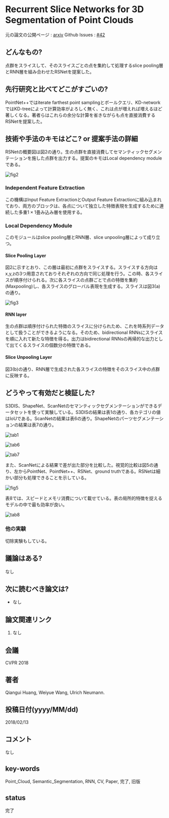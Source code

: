 # Recurrent Slice Networks for 3D Segmentation of Point Clouds

元の論文の公開ページ : [arxiv](https://arxiv.org/abs/1802.04402)
Github Issues : [#42](https://github.com/Obarads/obarads.github.io/issues/42)

## どんなもの?
点群をスライスして、そのスライスごとの点を集約して処理するslice pooling層とRNN層を組み合わせたRSNetを提案した。

## 先行研究と比べてどこがすごいの?
PointNet++ではiterate farthest point samplingとボールクエリ、KD-networkではKD-treeによって計算効率がよろしく無く、これは点が増えれば増えるほど著しくなる。著者らはこれらの余分な計算を省きながらも点を直接消費するRSNetを提案した。

## 技術や手法のキモはどこ? or 提案手法の詳細
RSNetの概要図は図2の通り。生の点群を直接消費してセマンティックセグメンテーションを施した点群を出力する。提案のキモはLocal dependency moduleである。

![fig2](img/RSNf3SoPC/fig2.png)

### Independent Feature Extraction
この機構はInput Feature ExtractionとOutput Feature Extractionに組み込まれており、両方のブロックは、各点について独立した特徴表現を生成するために連続した多重$1\times 1$畳み込み層を使用する。

### Local Dependency Module
このモジュールはslice pooling層とRNN層、slice unpooling層によって成り立つ。

#### Slice Pooling Layer
図2に示すとおり、この層は最初に点群をスライスする。スライスする方向はx,y,zの3つ用意されておりそれぞれの方向で同じ処理を行う。この時、各スライスが順序付けられる。次に各スライスの点群ごとで点の特徴を集約(Maxpooling)し、各スライスのグローバル表現を生成する。スライスは図3(a)の通り。

![fig3](img/RSNf3SoPC/fig3.png)

#### RNN layer
生の点群は順序付けられた特徴のスライスに分けられため、これを時系列データとして扱うことができるようになる。そのため、bidirectional RNNsにスライスを順に入れて新たな特徴を得る。出力はbidirectional RNNsの再帰的な出力として出てくるスライスの個数分の特徴である。

#### Slice Unpooling Layer
図3(b)の通り、RNN層で生成された各スライスの特徴をそのスライス中の点群に反映する。

## どうやって有効だと検証した?
S3DIS、ShapeNet、ScanNetのセマンティックセグメンテーションができるデータセットを使って実験している。S3DISの結果は表1の通り、各カテゴリの値はIoUである。ScanNetの結果は表6の通り。ShapeNetのパーツセグメンテーションの結果は表7の通り。

![tab1](img/RSNf3SoPC/tab1.png)

![tab6](img/RSNf3SoPC/tab6.png)

![tab7](img/RSNf3SoPC/tab7.png)

また、ScanNetによる結果で差が出た部分を比較した。視覚的比較は図5の通り、左からPointNet、PointNet++、RSNet、ground truthである。RSNetは細かい部分も処理できることを示している。

![fig5](img/RSNf3SoPC/fig5.png)

表8では、スピードとメモリ消費について載せている。表の局所的特徴を捉えるモデルの中で最も効率が良い。

![tab8](img/RSNf3SoPC/tab8.png)

### 他の実験
切除実験もしている。

## 議論はある?
なし

## 次に読むべき論文は?
- なし

## 論文関連リンク
1. なし

## 会議
CVPR 2018

## 著者
Qiangui Huang, Weiyue Wang, Ulrich Neumann.

## 投稿日付(yyyy/MM/dd)
2018/02/13

## コメント
なし

## key-words
Point_Cloud, Semantic_Segmentation, RNN, CV, Paper, 完了, 旧版

## status
完了

